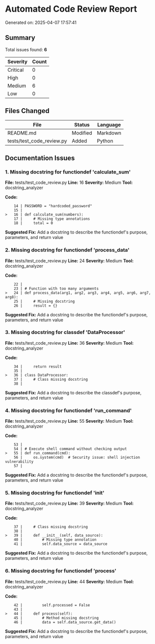 # Automated Code Review Report

Generated on: 2025-04-07 17:57:41

## Summary

Total issues found: **6**

| Severity | Count |
| -------- | ----- |
| Critical | 0 |
| High | 0 |
| Medium | 6 |
| Low | 0 |

## Files Changed

| File | Status | Language |
| ---- | ------ | -------- |
| README.md | Modified | Markdown |
| tests/test_code_review.py | Added | Python |

## Documentation Issues

### 1. Missing docstring for functiondef 'calculate_sum'

**File:** tests/test_code_review.py
**Line:** 16
**Severity:** Medium
**Tool:** docstring_analyzer

**Code:**
```
    14 | PASSWORD = "hardcoded_password"
    15 | 
>   16 | def calculate_sum(numbers):
    17 |     # Missing type annotations
    18 |     total = 0
```

**Suggested Fix:**
Add a docstring to describe the functiondef's purpose, parameters, and return value

### 2. Missing docstring for functiondef 'process_data'

**File:** tests/test_code_review.py
**Line:** 24
**Severity:** Medium
**Tool:** docstring_analyzer

**Code:**
```
    22 | 
    23 | # Function with too many arguments
>   24 | def process_data(arg1, arg2, arg3, arg4, arg5, arg6, arg7, arg8):
    25 |     # Missing docstring
    26 |     result = {}
```

**Suggested Fix:**
Add a docstring to describe the functiondef's purpose, parameters, and return value

### 3. Missing docstring for classdef 'DataProcessor'

**File:** tests/test_code_review.py
**Line:** 36
**Severity:** Medium
**Tool:** docstring_analyzer

**Code:**
```
    34 |     return result
    35 | 
>   36 | class DataProcessor:
    37 |     # Class missing docstring
    38 |     
```

**Suggested Fix:**
Add a docstring to describe the classdef's purpose, parameters, and return value

### 4. Missing docstring for functiondef 'run_command'

**File:** tests/test_code_review.py
**Line:** 55
**Severity:** Medium
**Tool:** docstring_analyzer

**Code:**
```
    53 | 
    54 | # Execute shell command without checking output
>   55 | def run_command(cmd):
    56 |     os.system(cmd)  # Security issue: shell injection vulnerability
    57 | 
```

**Suggested Fix:**
Add a docstring to describe the functiondef's purpose, parameters, and return value

### 5. Missing docstring for functiondef '__init__'

**File:** tests/test_code_review.py
**Line:** 39
**Severity:** Medium
**Tool:** docstring_analyzer

**Code:**
```
    37 |     # Class missing docstring
    38 |     
>   39 |     def __init__(self, data_source):
    40 |         # Missing type annotation
    41 |         self.data_source = data_source
```

**Suggested Fix:**
Add a docstring to describe the functiondef's purpose, parameters, and return value

### 6. Missing docstring for functiondef 'process'

**File:** tests/test_code_review.py
**Line:** 44
**Severity:** Medium
**Tool:** docstring_analyzer

**Code:**
```
    42 |         self.processed = False
    43 |     
>   44 |     def process(self):
    45 |         # Method missing docstring
    46 |         data = self.data_source.get_data()
```

**Suggested Fix:**
Add a docstring to describe the functiondef's purpose, parameters, and return value
